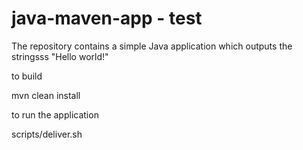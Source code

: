 # java-maven-app - test



The repository contains a simple Java application which outputs the stringsss
"Hello world!"


to build

mvn clean install


to run the application

scripts/deliver.sh



